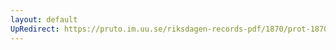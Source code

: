 ```yaml
---
layout: default
UpRedirect: https://pruto.im.uu.se/riksdagen-records-pdf/1870/prot-1870--fk--120.pdf
---
```

